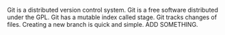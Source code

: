 Git is a distributed version control system.
Git is a free software distributed under the GPL.
Git has a mutable index called stage.
Git tracks changes of files.
Creating a new branch is quick and simple.
ADD SOMETHING.
